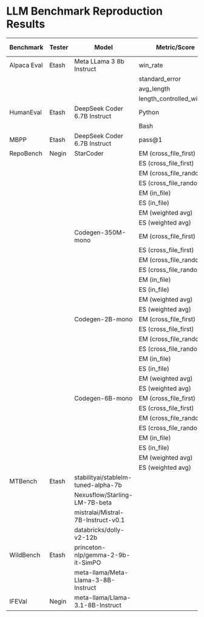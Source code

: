 # LLM Benchmark Reproduction Results

| Benchmark   | Tester  | Model                                   | Metric/Score                  | Our Results                    | Reported Results              |
|-------------|---------|-----------------------------------------|--------------------------------|--------------------------------|-------------------------------|
| Alpaca Eval | Etash   | Meta LLama 3 8b Instruct               | win_rate                      | 24.04                          | 22.57                        |
|             |         |                                         | standard_error                | 1.27                           | 1.26                         |
|             |         |                                         | avg_length                    | 1937                           | 1899                         |
|             |         |                                         | length_controlled_winrate     | 24.24                          | 22.92                        |
| HumanEval   | Etash   | DeepSeek Coder 6.7B Instruct           | Python                        | 0.798                          | 78.9%                        |
|             |         |                                         | Bash                          | 0.354                          | 36.7%                        |
| MBPP        | Etash   | DeepSeek Coder 6.7B Instruct           | pass@1                        | 0.64                           | 65.4%                        |
| RepoBench   | Negin   | StarCoder                              | EM (cross_file_first)         | 28.0                           | 28.0                         |
|             |         |                                         | ES (cross_file_first)         | 67.37                          | 69.6                         |
|             |         |                                         | EM (cross_file_random)        | 37.08                          | 37.3                         |
|             |         |                                         | ES (cross_file_random)        | 71.28                          | 73.69                        |
|             |         |                                         | EM (in_file)                  | 34.17                          | 33.8                         |
|             |         |                                         | ES (in_file)                  | 70.46                          | 72.37                        |
|             |         |                                         | EM (weighted avg)             | 31.69                          | 31.69                        |
|             |         |                                         | ES (weighted avg)             | 69.09                          | 71.2                         |
|             |         | Codegen-350M-mono                      | EM (cross_file_first)         | 15.27                          | 15.14                        |
|             |         |                                         | ES (cross_file_first)         | 58.03                          | 60.1                         |
|             |         |                                         | EM (cross_file_random)        | 27.7                           | 27.7                         |
|             |         |                                         | ES (cross_file_random)        | 67.33                          | 68.9                         |
|             |         |                                         | EM (in_file)                  | 25.11                          | 25.2                         |
|             |         |                                         | ES (in_file)                  | 66.28                          | 67.8                         |
|             |         |                                         | EM (weighted avg)             | 22.12                          | 20.7                         |
|             |         |                                         | ES (weighted avg)             | 62.9                           | 64.2                         |
|             |         | Codegen-2B-mono                        | EM (cross_file_first)         | 22.12                          | 22.1                         |
|             |         |                                         | ES (cross_file_first)         | 62.9                           | 64.9                         |
|             |         |                                         | EM (cross_file_random)        | 34.18                          | 34.4                         |
|             |         |                                         | ES (cross_file_random)        | 71.12                          | 72.6                         |
|             |         |                                         | EM (in_file)                  | 31.14                          | 31.2                         |
|             |         |                                         | ES (in_file)                  | 69.61                          | 70.93                        |
|             |         |                                         | EM (weighted avg)             | 27.26                          | 27.3                         |
|             |         |                                         | ES (weighted avg)             | 66.57                          | 68.3                         |
|             |         | Codegen-6B-mono                        | EM (cross_file_first)         | 26.81                          | 26.9                         |
|             |         |                                         | ES (cross_file_first)         | 66.23                          | 67.9                         |
|             |         |                                         | EM (cross_file_random)        | 38.28                          | 38.3                         |
|             |         |                                         | ES (cross_file_random)        | 73.34                          | 74.5                         |
|             |         |                                         | EM (in_file)                  | 34.9                           | 34.96                        |
|             |         |                                         | ES (in_file)                  | 71.21                          | 72.59                        |
|             |         |                                         | EM (weighted avg)             | 31.56                          | 31.67                        |
|             |         |                                         | ES (weighted avg)             | 69.16                          | 70.68                        |
| MTBench     | Etash   | stabilityai/stablelm-tuned-alpha-7b    |                               | 1.0                            | 2.75                         |
|             |         | Nexusflow/Starling-LM-7B-beta          |                               | 7.69                           | 8.12                         |
|             |         | mistralai/Mistral-7B-Instruct-v0.1     |                               | 6.65                           | 6.84                         |
|             |         | databricks/dolly-v2-12b                |                               | 1.087                          | 3.28                         |
| WildBench   | Etash   | princeton-nlp/gemma-2-9b-it-SimPO      |                               | 5.083                          | 5.33                         |
|             |         | meta-llama/Meta-Llama-3-8B-Instruct    |                               | 3.27                           | 2.92                         |
| IFEVal      | Negin   | meta-llama/Llama-3.1-8B-Instruct       |                               | 79.1                           | 80.4                         |


